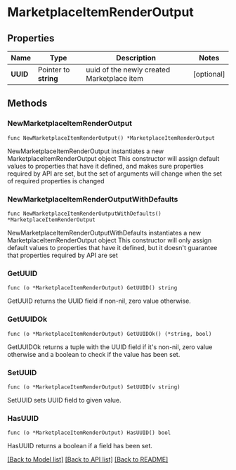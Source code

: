 # MarketplaceItemRenderOutput

## Properties

Name | Type | Description | Notes
------------ | ------------- | ------------- | -------------
**UUID** | Pointer to **string** | uuid of the newly created Marketplace item | [optional] 

## Methods

### NewMarketplaceItemRenderOutput

`func NewMarketplaceItemRenderOutput() *MarketplaceItemRenderOutput`

NewMarketplaceItemRenderOutput instantiates a new MarketplaceItemRenderOutput object
This constructor will assign default values to properties that have it defined,
and makes sure properties required by API are set, but the set of arguments
will change when the set of required properties is changed

### NewMarketplaceItemRenderOutputWithDefaults

`func NewMarketplaceItemRenderOutputWithDefaults() *MarketplaceItemRenderOutput`

NewMarketplaceItemRenderOutputWithDefaults instantiates a new MarketplaceItemRenderOutput object
This constructor will only assign default values to properties that have it defined,
but it doesn't guarantee that properties required by API are set

### GetUUID

`func (o *MarketplaceItemRenderOutput) GetUUID() string`

GetUUID returns the UUID field if non-nil, zero value otherwise.

### GetUUIDOk

`func (o *MarketplaceItemRenderOutput) GetUUIDOk() (*string, bool)`

GetUUIDOk returns a tuple with the UUID field if it's non-nil, zero value otherwise
and a boolean to check if the value has been set.

### SetUUID

`func (o *MarketplaceItemRenderOutput) SetUUID(v string)`

SetUUID sets UUID field to given value.

### HasUUID

`func (o *MarketplaceItemRenderOutput) HasUUID() bool`

HasUUID returns a boolean if a field has been set.


[[Back to Model list]](../README.md#documentation-for-models) [[Back to API list]](../README.md#documentation-for-api-endpoints) [[Back to README]](../README.md)


